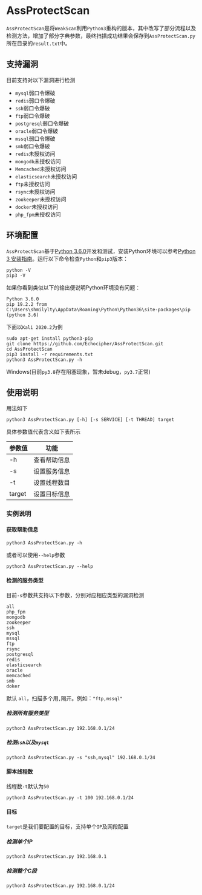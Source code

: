 # AssProtectScan



`AssProtectScan`是将`WeakScan`利用`Python3`重构的版本，其中改写了部分流程以及检测方法，增加了部分字典参数，最终扫描成功结果会保存到`AssProtectScan.py`所在目录的`result.txt`中。

## 支持漏洞

目前支持对以下漏洞进行检测

- `mysql`弱口令爆破 
- `redis`弱口令爆破
- `ssh`弱口令爆破
- `ftp`弱口令爆破
- `postgresql`弱口令爆破
- `oracle`弱口令爆破
- `mssql`弱口令爆破
- `smb`弱口令爆破
- `redis`未授权访问
- `mongodb`未授权访问
- `Memcached`未授权访问
- `elasticsearch`未授权访问
- `ftp`未授权访问
- `rsync`未授权访问
- `zookeeper`未授权访问
- `docker`未授权访问
- `php_fpm`未授权访问

## 环境配置

`AssProtectScan`基于[Python 3.6.0](https://www.python.org/downloads/release/python-360/)开发和测试，安装Python环境可以参考[Python 3 安装指南](https://pythonguidecn.readthedocs.io/zh/latest/starting/installation.html#python-3)。运行以下命令检查`Python`和`pip3`版本：

```
python -V
pip3 -V
```

如果你看到类似以下的输出便说明Python环境没有问题：

```
Python 3.6.0
pip 19.2.2 from C:\Users\shmilylty\AppData\Roaming\Python\Python36\site-packages\pip (python 3.6)
```

下面以`Kali 2020.2`为例

```
sudo apt-get install python3-pip
git clone https://github.com/Echocipher/AssProtectScan.git
cd AssProtectScan
pip3 install -r requirements.txt
python3 AssProtectScan.py -h
```

Windows(目前`py3.8`存在阻塞现象，暂未debug，`py3.7`正常)

## 使用说明

用法如下

```
python3 AssProtectScan.py [-h] [-s SERVICE] [-t THREAD] target
```

具体参数值代表含义如下表所示

| 参数值 | 功能         |
| ------ | ------------ |
| -h     | 查看帮助信息 |
| -s     | 设置服务信息 |
| -t     | 设置线程数目 |
| target | 设置目标信息 |

### 实例说明

#### 获取帮助信息

```
python3 AssProtectScan.py -h
```

或者可以使用`--help`参数

```
python3 AssProtectScan.py --help
```

#### 检测的服务类型

目前`-s`参数共支持以下参数，分别对应相应类型的漏洞检测

```
all
php_fpm
mongodb
zookeeper
ssh
mysql
mssql
ftp
rsync
postgresql
redis
elasticsearch
oracle
memcached
smb
doker
```

默认 `all`，扫描多个用`,`隔开。例如：`"ftp,mssql"`

##### 检测所有服务类型

```
python3 AssProtectScan.py 192.168.0.1/24
```

##### 检测`ssh`以及`mysql`

```
python3 AssProtectScan.py -s "ssh,mysql" 192.168.0.1/24
```

#### 脚本线程数

线程数`-t`默认为`50`

```
python3 AssProtectScan.py -t 100 192.168.0.1/24
```

#### 目标

`target`是我们要配置的目标，支持单个`IP`及网段配置

##### 检测单个IP

```
python3 AssProtectScan.py 192.168.0.1
```

##### 检测整个C段

```
python3 AssProtectScan.py 192.168.0.1/24
```

